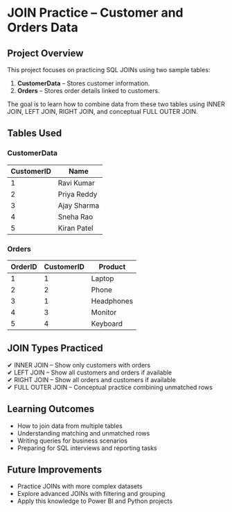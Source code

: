 # JOIN Practice – Customer and Orders Data

## Project Overview
This project focuses on practicing SQL JOINs using two sample tables:
1. **CustomerData** – Stores customer information.
2. **Orders** – Stores order details linked to customers.

The goal is to learn how to combine data from these two tables using INNER JOIN, LEFT JOIN, RIGHT JOIN, and conceptual FULL OUTER JOIN.

## Tables Used

### CustomerData
| CustomerID | Name        |
|------------|-------------|
| 1          | Ravi Kumar  |
| 2          | Priya Reddy |
| 3          | Ajay Sharma |
| 4          | Sneha Rao   |
| 5          | Kiran Patel |

### Orders
| OrderID | CustomerID | Product   |
|--------|------------|----------|
| 1      | 1          | Laptop   |
| 2      | 2          | Phone    |
| 3      | 1          | Headphones |
| 4      | 3          | Monitor  |
| 5      | 4          | Keyboard |

## JOIN Types Practiced
✔ INNER JOIN – Show only customers with orders  
✔ LEFT JOIN – Show all customers and orders if available  
✔ RIGHT JOIN – Show all orders and customers if available  
✔ FULL OUTER JOIN – Conceptual practice combining unmatched rows

## Learning Outcomes
- How to join data from multiple tables  
- Understanding matching and unmatched rows  
- Writing queries for business scenarios  
- Preparing for SQL interviews and reporting tasks

## Future Improvements
- Practice JOINs with more complex datasets  
- Explore advanced JOINs with filtering and grouping  
- Apply this knowledge to Power BI and Python projects


